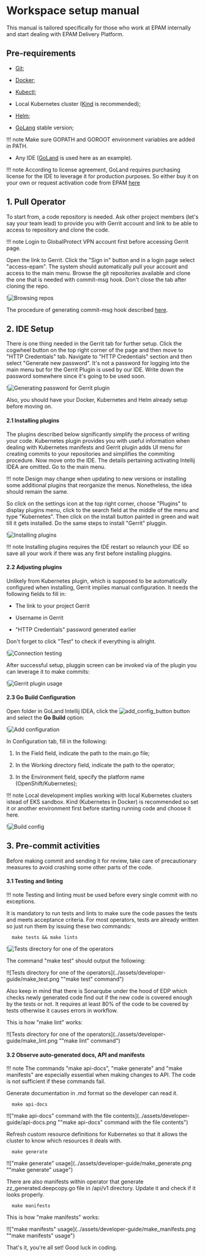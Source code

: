 # Workspace setup manual

This manual is tailored specifically for those who work at EPAM internally and start dealing with EPAM Delivery Platform.

## Pre-requirements

* [Git](https://github.com/git-guides/install-git);
    
* [Docker](https://docs.docker.com/engine/install/);

* [Kubectl](https://kubernetes.io/docs/setup/);

* Local Kubernetes cluster ([Kind](https://kind.sigs.k8s.io/) is recommended);

* [Helm](https://helm.sh/docs/intro/install/);

* [GoLang](https://go.dev/dl/) stable version;

!!! note
    Make sure GOPATH and GOROOT environment variables are added in PATH.

* Any IDE ([GoLand](https://www.jetbrains.com/go/) is used here as an example).

!!! note
    According to license agreement, GoLand requires purchasing license for the IDE to leverage it for production purposes. So either buy it on your own or request activation code from EPAM [here](https://kb.epam.com/display/EPMSAM/Go+Developer)


## 1. Pull Operator

To start from, a code repository is needed. Ask other project members (let's say your team lead) to provide you with Gerrit account and link to be able to access to repository and clone the code.

!!! note
    Login to GlobalProtect VPN account first before accessing Gerrit page.

Open the link to Gerrit. Click the "Sign in" button and in a login page select "access-epam". The system should automatically pull your account and access to the main menu. Browse the git repositories available and clone the one that is needed with commit-msg hook. Don't close the tab after cloning the repo.

!![Browsing repos](../assets/developer-guide/cloning_repo.png "Browsing repos")

The procedure of generating commit-msg hook described [here](https://kb.epam.com/display/public/EPMDEDP/Gerrit+Setup+for+Developer).


## 2. IDE Setup

There is one thing needed in the Gerrit tab for further setup. Click the cogwheel button on the top right corner of the page and then move to "HTTP Credentials" tab. Navigate to "HTTP Credentials" section and then select "Generate new password". It's not a password for logging into the main menu but for the Gerrit Plugin is used by our IDE. Write down the password somewhere since it's going to be used soon.

!![Generating password for Gerrit plugin](../assets/developer-guide/https_credentials_for_gerrit_plugin.png "Generating password for Gerrit plugin")

Also, you should have your Docker, Kubernetes and Helm already setup before moving on.

#### 2.1 Installing plugins

The plugins described below significantly simplify the process of writing your code.
Kubernetes plugin provides you with useful information when dealing with Kubernetes manifests and Gerrit plugin adds UI menu for creating commits to your repositories and simplifies the commiting procedure.
Now move onto the IDE. The details pertaining activating Intellij IDEA are omitted. Go to the main menu.

!!! note
    Design may change when updating to new versions or installing some additional plugins that reorganize the menus. Nonetheless, the idea should remain the same.

So click on the settings icon at the top right corner, choose "Plugins" to display plugins menu, click to the search field at the middle of the menu and type "Kubernetes". Then click on the install button painted in green and wait till it gets installed. Do the same steps to install "Gerrit" pluggin.

!![Installing plugins](../assets/developer-guide/plugin_installation.png "Installing plugins")

!!! note
    Installing plugins requires the IDE restart so relaunch your IDE so save all your work if there was any first before installing pluggins.

#### 2.2 Adjusting plugins

Unlikely from Kubernetes plugin, which is supposed to be automatically configured when installing, Gerrit implies manual configuration. It needs the following fields to fill in:

* The link to your project Gerrit 

* Username in Gerrit

* "HTTP Credentials" password generated earlier

Don't forget to click "Test" to check if everything is allright.

!![Connection testing](../assets/developer-guide/gerrit_plugin_test_connection.png "Connection testing")

After successful setup, pluggin screen can be invoked via  of the plugin you can leverage it to make commits:

!![Gerrit plugin usage](../assets/developer-guide/gerrit_plugin_usage.png "Gerrit plugin usage")

#### 2.3 Go Build Configuration

Open folder in GoLand Intellij IDEA, click the ![add_config_button](../assets/developer-guide/add_config_button.png "add_config_button") button and select the **Go Build** option:

!![Add configuration](../assets/developer-guide/add_configuration.png "Add configuration")

In Configuration tab, fill in the following:

  1. In the Field field, indicate the path to the main.go file;

  2. In the Working directory field, indicate the path to the operator;

  3. In the Environment field, specify the platform name (OpenShift/Kubernetes);

!!! note
    Local development implies working with local Kubernetes clusters istead of EKS sandbox. Kind (Kubernetes in Docker) is recommended so set it or another environment first before starting running code and choose it here.

!![Build config](../assets/developer-guide/build_config.png "Build config") 

## 3. Pre-commit activities

Before making commit and sending it for review, take care of precautionary measures to avoid crashing some other parts of the code.

#### 3.1 Testing and linting

!!! note
    Testing and linting must be used before every single commit with no exceptions.

It is mandatory to run tests and lints to make sure the code passes the tests and meets acceptance criteria. For most operators, tests are already written so just run them by issuing these two commands:

      make tests && make lints

!![Tests directory for one of the operators](../assets/developer-guide/run_tests.png "Tests directory for one of the operators")

The command "make test" should output the following:

!![Tests directory for one of the operators](../assets/developer-guide/make_test.png ""make test" command")

Also keep in mind that there is Sonarqube under the hood of EDP which checks newly generated code find out if the new code is covered enough by the tests or not. It requires at least 80% of the code to be covered by tests otherwise it causes errors in workflow.

This is how "make lint" works:

!![Tests directory for one of the operators](../assets/developer-guide/make_lint.png ""make lint" command")

#### 3.2 Observe auto-generated docs, API and manifests

!!! note
    The commands "make api-docs", "make generate" and "make manifests" are especially essential when making changes to API. The code is not sufficient if these commands fail.

Generate documentation in .md format so the developer can read it.

      make api-docs

!!["make api-docs" command with the file contents](../assets/developer-guide/api-docs.png ""make api-docs" command with the file contents")

Refresh custom resource definitions for Kubernetes so that it allows the cluster to know which resources it deals with.

      make generate

!!["make generate" usage](../assets/developer-guide/make_generate.png ""make generate" usage")

There are also manifests within operator that generate zz_generated.deepcopy.go file in /api/v1 directory. Update it and check if it looks properly. 

      make manifests

This is how "make manifests" works:

!!["make manifests" usage](../assets/developer-guide/make_manifests.png ""make manifests" usage")

That's it, you're all set! Good luck in coding.
